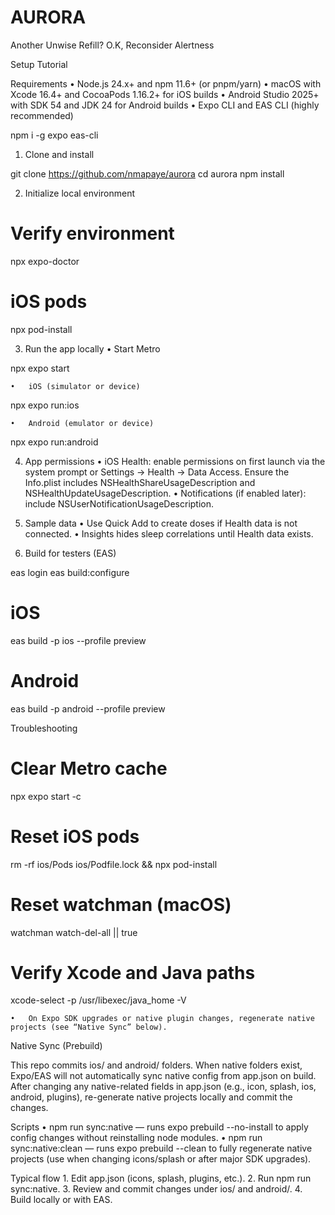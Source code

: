 # AURORA 
Another Unwise Refill? O.K, Reconsider Alertness

Setup Tutorial

Requirements
	•	Node.js 24.x+ and npm 11.6+ (or pnpm/yarn)
	•	macOS with Xcode 16.4+ and CocoaPods 1.16.2+ for iOS builds
	•	Android Studio 2025+ with SDK 54 and JDK 24 for Android builds
	•	Expo CLI and EAS CLI (highly recommended)

npm i -g expo eas-cli

1) Clone and install

git clone https://github.com/nmapaye/aurora
cd aurora
npm install

2) Initialize local environment

# Verify environment
npx expo-doctor

# iOS pods
npx pod-install

3) Run the app locally
	•	Start Metro

npx expo start


	•	iOS (simulator or device)

npx expo run:ios


	•	Android (emulator or device)

npx expo run:android



4) App permissions
	•	iOS Health: enable permissions on first launch via the system prompt or Settings → Health → Data Access.
Ensure the Info.plist includes NSHealthShareUsageDescription and NSHealthUpdateUsageDescription.
	•	Notifications (if enabled later): include NSUserNotificationUsageDescription.

5) Sample data
	•	Use Quick Add to create doses if Health data is not connected.
	•	Insights hides sleep correlations until Health data exists.

6) Build for testers (EAS)

eas login
eas build:configure

# iOS
eas build -p ios --profile preview

# Android
eas build -p android --profile preview

Troubleshooting

# Clear Metro cache
npx expo start -c

# Reset iOS pods
rm -rf ios/Pods ios/Podfile.lock && npx pod-install

# Reset watchman (macOS)
watchman watch-del-all || true

# Verify Xcode and Java paths
xcode-select -p
/usr/libexec/java_home -V

	•	On Expo SDK upgrades or native plugin changes, regenerate native projects (see “Native Sync” below).

Native Sync (Prebuild) 

This repo commits ios/ and android/ folders. When native folders exist, Expo/EAS will not automatically sync native config from app.json on build. After changing any native-related fields in app.json (e.g., icon, splash, ios, android, plugins), re-generate native projects locally and commit the changes.

Scripts
	•	npm run sync:native — runs expo prebuild --no-install to apply config changes without reinstalling node modules.
	•	npm run sync:native:clean — runs expo prebuild --clean to fully regenerate native projects (use when changing icons/splash or after major SDK upgrades).

Typical flow
	1.	Edit app.json (icons, splash, plugins, etc.).
	2.	Run npm run sync:native.
	3.	Review and commit changes under ios/ and android/.
	4.	Build locally or with EAS.
